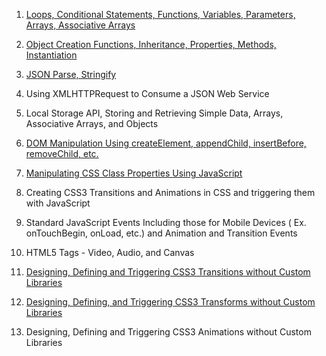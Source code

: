 1. [Loops, Conditional Statements, Functions, Variables, Parameters, Arrays, Associative Arrays](https://Covington-Shey.github.io/Loops-Conditional-Statements-Functions-Variables-Parameters-Arrays-Associative-Arrays.html)

2. [Object Creation Functions, Inheritance, Properties, Methods, Instantiation](https://Covington-Shey.github.io/Object-Creation-Functions-Inheritance-Properties-Methods-Instantiation.html)

3. [JSON Parse, Stringify](https://Covington-Shey.github.io/JSON-Parse-Stringify.html)

4. Using XMLHTTPRequest to Consume a JSON Web Service

5. Local Storage API, Storing and Retrieving Simple Data, Arrays, Associative Arrays, and Objects

6. [DOM Manipulation Using createElement, appendChild, insertBefore, removeChild, etc.](https://Covington-Shey.github.io/DOM-manipulation.html)

7. [Manipulating CSS Class Properties Using JavaScript](https://Covington-Shey.github.io/CSS-manipulation-with-javascript.html)

8. Creating CSS3 Transitions and Animations in CSS and triggering them with JavaScript

9. Standard JavaScript Events Including those for Mobile Devices ( Ex. onTouchBegin, onLoad, etc.) and Animation and Transition Events

10. HTML5 Tags - Video, Audio, and Canvas

11. [Designing, Defining and Triggering CSS3 Transitions without Custom Libraries](https://Covington-Shey.github.io/CSS-Transitions.html)

12. [Designing, Defining, and Triggering CSS3 Transforms without Custom Libraries](https://Covington-Shey.github.io/CSS-Transforms.html)

13. Designing, Defining and Triggering CSS3 Animations without Custom Libraries
